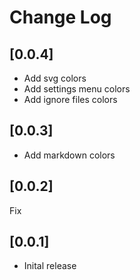 # Change Log

## [0.0.4]
- Add svg colors
- Add settings menu colors
- Add ignore files colors

## [0.0.3]
- Add markdown colors

## [0.0.2]
Fix

## [0.0.1]
- Inital release
